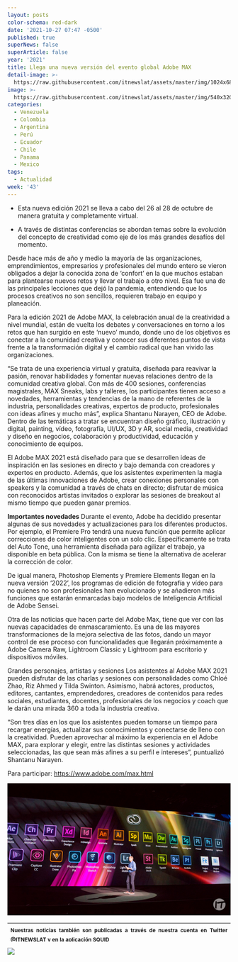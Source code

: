```yaml
---
layout: posts
color-schema: red-dark
date: '2021-10-27 07:47 -0500'
published: true
superNews: false
superArticle: false
year: '2021'
title: Llega una nueva versión del evento global Adobe MAX
detail-image: >-
  https://raw.githubusercontent.com/itnewslat/assets/master/img/1024x680/global-Adobe-MAX-g.jpg
image: >-
  https://raw.githubusercontent.com/itnewslat/assets/master/img/540x320/global-Adobe-MAX-p.jpg
categories:
  - Venezuela
  - Colombia
  - Argentina
  - Perú
  - Ecuador
  - Chile
  - Panama
  - Mexico
tags:
  - Actualidad
week: '43'
---
```

- Esta nueva edición 2021 se lleva a cabo del 26 al 28 de octubre de manera gratuita y completamente virtual.

- A través de distintas conferencias se abordan temas sobre la evolución del concepto de creatividad como eje de los más grandes desafíos del momento.

Desde hace más de año y medio la mayoría de las organizaciones, emprendimientos, empresarios y profesionales del mundo entero se vieron obligados a dejar la conocida zona de ‘confort’ en la que muchos estaban para plantearse nuevos retos y llevar el trabajo a otro nivel. Esa fue una de las principales lecciones que dejó la pandemia, entendiendo que los procesos creativos no son sencillos, requieren trabajo en equipo y planeación. 

Para la edición 2021 de Adobe MAX, la celebración anual de la creatividad a nivel mundial, están de vuelta los debates y conversaciones en torno a los retos que han surgido en este ‘nuevo’ mundo, donde uno de los objetivos es conectar a la comunidad creativa y conocer sus diferentes puntos de vista frente a la transformación digital y el cambio radical que han vivido las organizaciones.

“Se trata de una experiencia virtual y gratuita, diseñada para reavivar la pasión, renovar habilidades y fomentar nuevas relaciones dentro de la comunidad creativa global. Con más de 400 sesiones, conferencias magistrales, MAX Sneaks, labs y talleres, los participantes tienen acceso a novedades, herramientas y tendencias de la mano de referentes de la industria, personalidades creativas, expertos de producto, profesionales con ideas afines y mucho más”, explica Shantanu Narayen, CEO de Adobe. 
Dentro de las temáticas a tratar se encuentran diseño gráfico, ilustración y digital, painting, vídeo, fotografía, UI/UX, 3D y AR, social media, creatividad y diseño en negocios, colaboración y productividad, educación y conocimiento de equipos. 

El Adobe MAX 2021 está diseñado para que se desarrollen ideas de inspiración en las sesiones en directo y bajo demanda con creadores y expertos en producto. Además, que los asistentes experimenten la magia de las últimas innovaciones de Adobe, crear conexiones personales con speakers y la comunidad a través de chats en directo; disfrutar de música con reconocidos artistas invitados o explorar las sesiones de breakout al mismo tiempo que pueden ganar premios. 

**Importantes novedades**
Durante el evento, Adobe ha decidido presentar algunas de sus novedades y actualizaciones para los diferentes productos. Por ejemplo, el Premiere Pro tendrá una nueva función que permite aplicar correcciones de color inteligentes con un solo clic. 
Específicamente se trata del Auto Tone, una herramienta diseñada para agilizar el trabajo, ya disponible en beta pública. Con la misma se tiene la alternativa de acelerar la corrección de color. 

De igual manera, Photoshop Elements y Premiere Elements llegan en la nueva versión ‘2022’, los programas de edición de fotografía y vídeo para no quienes no son profesionales han evolucionado y se añadieron más funciones que estarán enmarcadas bajo modelos de Inteligencia Artificial de Adobe Sensei. 

Otra de las noticias que hacen parte del Adobe Max, tiene que ver con las nuevas capacidades de enmascaramiento. Es una de las mayores transformaciones de la mejora selectiva de las fotos, dando un mayor control de ese proceso con funcionalidades que llegarán próximamente a Adobe Camera Raw, Lightroom Classic y Lightroom para escritorio y dispositivos móviles.

Grandes personajes, artistas y sesiones
Los asistentes al Adobe MAX 2021 pueden disfrutar de las charlas y sesiones con personalidades como Chloé Zhao, Riz Ahmed y Tilda Swinton. Asimismo, habrá actores, productos, editores, cantantes, emprendedores, creadores de contenidos para redes sociales, estudiantes, docentes, profesionales de los negocios y coach que le darán una mirada 360 a toda la industria creativa. 

“Son tres días en los que los asistentes pueden tomarse un tiempo para recargar energías, actualizar sus conocimientos y conectarse de lleno con la creatividad. Pueden aprovechar al máximo la experiencia en el Adobe MAX, para explorar y elegir, entre las distintas sesiones y actividades seleccionadas, las que sean más afines a su perfil e intereses”, puntualizó Shantanu Narayen. 

Para participar: https://www.adobe.com/max.html

![](https://raw.githubusercontent.com/itnewslat/assets/master/img/540x320/global-Adobe-MAX-p.jpg)

<table style="height: 42px;" width="569">
<tbody>
<tr>
<td style="text-align: justify;"><sub><strong>Nuestras noticias también son publicadas a través de nuestra cuenta en Twitter <a href="https://twitter.com/itnewslat?lang=es">@ITNEWSLAT</a> y en la aplicación <a href="https://squidapp.co/en/">SQUID</a></strong></sub></td>
</tr>
</tbody>
</table>

<img src="https://tracker.metricool.com/c3po.jpg?hash=56f88a41e39ab42c063cc51676587a04"/>
